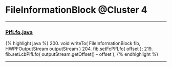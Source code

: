 # FileInformationBlock @Cluster 4

***

### [PlfLfo.java](https://searchcode.com/codesearch/view/97384147/)
{% highlight java %}
200. void writeTo( FileInformationBlock fib, HWPFOutputStream outputStream )
204.     fib.setFcPlfLfo( offset );
219.     fib.setLcbPlfLfo( outputStream.getOffset() - offset );
{% endhighlight %}

***

